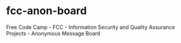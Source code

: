 # fcc-anon-board
Free Code Camp - FCC - Information Security and Quality Assurance Projects - Anonymous Message Board
